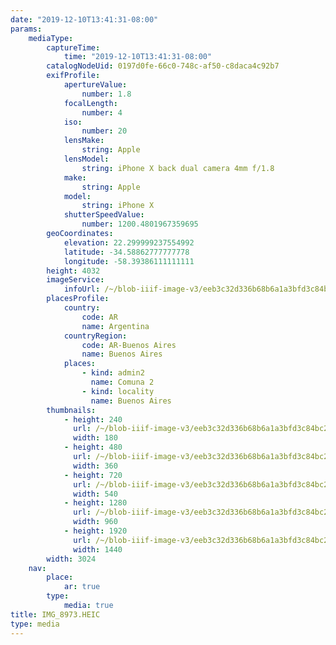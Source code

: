 ```yaml
---
date: "2019-12-10T13:41:31-08:00"
params:
    mediaType:
        captureTime:
            time: "2019-12-10T13:41:31-08:00"
        catalogNodeUid: 0197d0fe-66c0-748c-af50-c8daca4c92b7
        exifProfile:
            apertureValue:
                number: 1.8
            focalLength:
                number: 4
            iso:
                number: 20
            lensMake:
                string: Apple
            lensModel:
                string: iPhone X back dual camera 4mm f/1.8
            make:
                string: Apple
            model:
                string: iPhone X
            shutterSpeedValue:
                number: 1200.4801967359695
        geoCoordinates:
            elevation: 22.299999237554992
            latitude: -34.58862777777778
            longitude: -58.39386111111111
        height: 4032
        imageService:
            infoUrl: /~/blob-iiif-image-v3/eeb3c32d336b68b6a1a3bfd3c84bc2717fff7634f9a0bc18b3c539cfb176c8c1/info.json
        placesProfile:
            country:
                code: AR
                name: Argentina
            countryRegion:
                code: AR-Buenos Aires
                name: Buenos Aires
            places:
                - kind: admin2
                  name: Comuna 2
                - kind: locality
                  name: Buenos Aires
        thumbnails:
            - height: 240
              url: /~/blob-iiif-image-v3/eeb3c32d336b68b6a1a3bfd3c84bc2717fff7634f9a0bc18b3c539cfb176c8c1/full/180%2C240/0/default.jpg
              width: 180
            - height: 480
              url: /~/blob-iiif-image-v3/eeb3c32d336b68b6a1a3bfd3c84bc2717fff7634f9a0bc18b3c539cfb176c8c1/full/360%2C480/0/default.jpg
              width: 360
            - height: 720
              url: /~/blob-iiif-image-v3/eeb3c32d336b68b6a1a3bfd3c84bc2717fff7634f9a0bc18b3c539cfb176c8c1/full/540%2C720/0/default.jpg
              width: 540
            - height: 1280
              url: /~/blob-iiif-image-v3/eeb3c32d336b68b6a1a3bfd3c84bc2717fff7634f9a0bc18b3c539cfb176c8c1/full/960%2C1280/0/default.jpg
              width: 960
            - height: 1920
              url: /~/blob-iiif-image-v3/eeb3c32d336b68b6a1a3bfd3c84bc2717fff7634f9a0bc18b3c539cfb176c8c1/full/1440%2C1920/0/default.jpg
              width: 1440
        width: 3024
    nav:
        place:
            ar: true
        type:
            media: true
title: IMG_8973.HEIC
type: media
---
```


